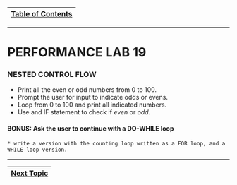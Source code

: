 |[Table of Contents](/00-Table-of-Contents.md)|
|---|

---

# PERFORMANCE LAB 19

### NESTED CONTROL FLOW

* Print all the even or odd numbers from 0 to 100.
* Prompt the user for input to indicate odds or evens.
* Loop from 0 to 100 and print all indicated numbers.
* Use and IF statement to check if *even* or *odd*.

#### BONUS: Ask the user to continue with a DO-WHILE loop
    * write a version with the counting loop written as a FOR loop, and a WHILE loop version.

---

|[Next Topic](/08_Functions/README.md)|
|---|

